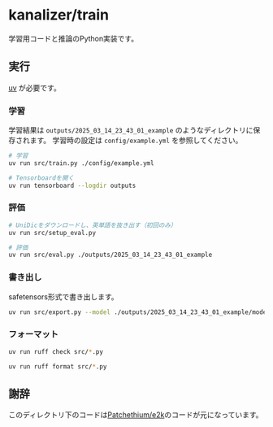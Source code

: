 # kanalizer/train

学習用コードと推論のPython実装です。

## 実行

[uv](https://docs.astral.sh/uv/) が必要です。

### 学習

学習結果は `outputs/2025_03_14_23_43_01_example` のようなディレクトリに保存されます。
学習時の設定は `config/example.yml` を参照してください。

```bash
# 学習
uv run src/train.py ./config/example.yml
```

```bash
# Tensorboardを開く
uv run tensorboard --logdir outputs
```

### 評価

```bash
# UniDicをダウンロードし、英単語を抜き出す（初回のみ）
uv run src/setup_eval.py
```

```bash
# 評価
uv run src/eval.py ./outputs/2025_03_14_23_43_01_example
```

### 書き出し

safetensors形式で書き出します。

```bash
uv run src/export.py --model ./outputs/2025_03_14_23_43_01_example/model-e10.pth --output ./outputs/2025_03_14_23_43_01_example/model.safetensors
```

### フォーマット

```bash
uv run ruff check src/*.py

uv run ruff format src/*.py
```

## 謝辞

このディレクトリ下のコードは[Patchethium/e2k](https://github.com/Patchethium/e2k)のコードが元になっています。

